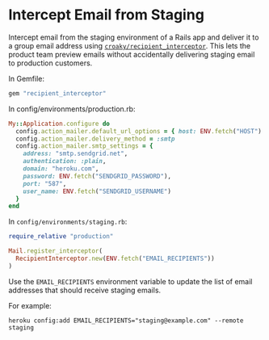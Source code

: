 # Intercept Email from Staging

Intercept email from the staging environment of a Rails app
and deliver it to a group email address
using [`croaky/recipient_interceptor`][recipient_interceptor].
This lets the product team preview emails
without accidentally delivering staging email to production customers.

[recipient_interceptor]: https://github.com/croaky/recipient_interceptor

In Gemfile:

```ruby
gem "recipient_interceptor"
```

In config/environments/production.rb:

```ruby
My::Application.configure do
  config.action_mailer.default_url_options = { host: ENV.fetch("HOST") }
  config.action_mailer.delivery_method = :smtp
  config.action_mailer.smtp_settings = {
    address: "smtp.sendgrid.net",
    authentication: :plain,
    domain: "heroku.com",
    password: ENV.fetch("SENDGRID_PASSWORD"),
    port: "587",
    user_name: ENV.fetch("SENDGRID_USERNAME")
  }
end
```

In `config/environments/staging.rb`:

```ruby
require_relative "production"

Mail.register_interceptor(
  RecipientInterceptor.new(ENV.fetch("EMAIL_RECIPIENTS"))
)
```

Use the `EMAIL_RECIPIENTS` environment variable
to update the list of email addresses that should receive staging emails.

For example:

```
heroku config:add EMAIL_RECIPIENTS="staging@example.com" --remote staging
```
